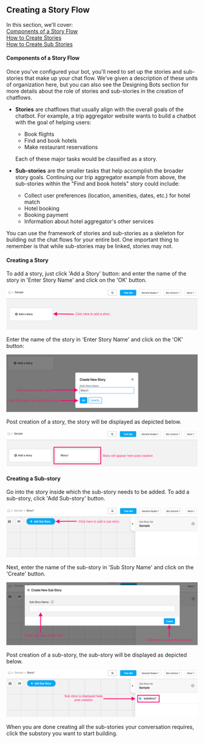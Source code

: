 ## Creating a Story Flow
In this section, we'll cover:  
[Components of a Story Flow](#components-of-a-story-flow)  
[How to Create Stories](#creating-a-story)  
[How to Create Sub Stories](#creating-a-sub-story)

#### Components of a Story Flow

Once you've configured your bot, you'll need to set up the stories and sub-stories that make up your chat flow. We've given a description of these units of organization here, but you can also see the Designing Bots section for more details about the role of stories and sub-stories in the creation of chatflows. 

- **Stories** are chatflows that usually align with the overall goals of the chatbot. For example, a trip aggregator website wants to build a chatbot with the goal of helping users: 

  - Book flights
  - Find and book hotels
  - Make restaurant reservations

  Each of these major tasks would be classified as a story.

- **Sub-stories** are the smaller tasks that help accomplish the broader story goals. Continuing our trip aggregator example from above, the sub-stories within the "Find and book hotels" story could include:

  - Collect user preferences (location, amenities, dates, etc.) for hotel match
  - Hotel booking
  - Booking payment
  - Information about hotel aggregator's other services

You can use the framework of stories and sub-stories as a skeleton for building out the chat flows for your entire bot. One important thing to remember is that while sub-stories may be linked, stories may not. 

#### Creating a Story

To add a story, just click 'Add a Story' button: and enter the name of the story in 'Enter Story Name' and click on the 'OK' button. 

![Add Story](add_story_button.png)

Enter the name of the story in 'Enter Story Name' and click on the 'OK' button:

![Story Dialogue](input_story_dialog.png)

Post creation of a story, the story will be displayed as depicted below. 

![New Story Complete](new_story_complete.png)

#### Creating a Sub-story

Go into the story inside which the sub-story needs to be added. To add a sub-story, click 'Add Sub-story' button. 

![Add sub story](add_sub_story_button.png)

 Next, enter the name of the sub-story in 'Sub Story Name' and click on the 'Create' button. 
 
![sub story dialogue](input_sub_story_dialog.png) 

Post creation of a sub-story, the sub-story will be displayed as depicted below. 

![new sub story complete](post_sub_story_creation.png) 

When you are done creating all the sub-stories your conversation requires, click the substory you want to start building. 
